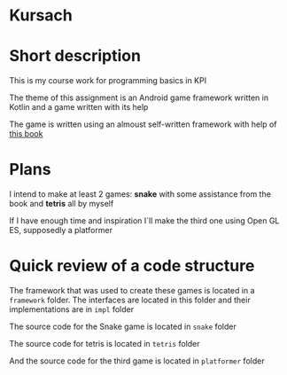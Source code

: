 # Kursach
<h1> Short description</h1>

This is my course work for programming basics in KPI

The theme of this assignment is an Android game framework written in Kotlin and a game written with its help

The game is written using an almoust self-written framework with help of
<a href = "https://www.google.com/search?client=firefox-b-d&q=mario+zechner+beginning+android+games">this book<a/>

<h1>Plans</h1>

I intend to make at least 2 games: <b>snake</b> with some assistance from the book and <b>tetris</b> all by myself

If I have enough time and inspiration I`ll make the third one using Open GL ES, supposedly a platformer 

<h1>Quick review of a code structure</h1>

The framework that was used to create these games is located in a `framework` folder.
The interfaces are located in this folder and their implementations are in `impl` folder

The source code for the Snake game is located in `snake` folder

The source code for tetris is located in `tetris` folder

And the source code for the third game is located in `platformer` folder


